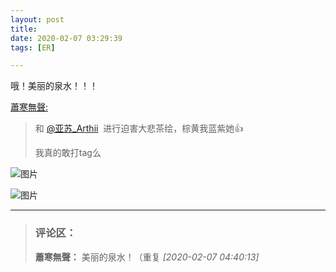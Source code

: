 ```yaml
---
layout: post
title: 
date: 2020-02-07 03:29:39
tags: [ER]

---
```

哦！美丽的泉水！！！

[蕭寒無聲:](http://shiohamawesome.lofter.com/post/3e824f_1c7e04aac)

> 和 [@亚苏_Arthii](http://www.lofter.com/mentionredirect.do?blogId=2170374)  进行迫害大悲茶绘，棕黄我蓝紫她👍
> 
> 我真的敢打tag么


![图片](./img/bEUzeFhuYjlsRStOZGcwd3M2OGN3WURidGY5N0hGbi8xcDF3VmlsQk42bHRoVEQxb1hiOEJnPT0.png)

![图片](./img/bEUzeFhuYjlsRStOZGcwd3M2OGN3WVpXd3I5SG9CU25EdWlOSDVZUHdFaVVnc1VkSFUvVDB3PT0.png)


---
> ### 评论区：
>**蕭寒無聲：** 美丽的泉水！（重复  *[2020-02-07 04:40:13]*
>
>